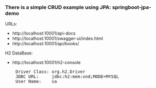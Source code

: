 ### There is a simple CRUD example using JPA: springboot-jpa-demo
URLs:
- http://localhost:10001/api-docs
- http://localhost:10001/swagger-ui/index.html
- http://localhost:10001/api/books/

H2 DataBase:
- http://localhost:10001/h2-console
<pre>
    Driver Class: org.h2.Driver
    JDBC URL:     jdbc:h2:mem:snd;MODE=MYSQL
    User Name:    sa
</pre>

